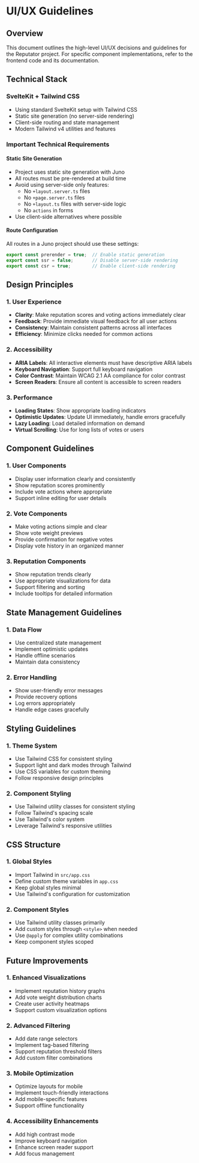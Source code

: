 # UI/UX Guidelines

## Overview

This document outlines the high-level UI/UX decisions and guidelines for the Reputator project. For specific component implementations, refer to the frontend code and its documentation.

## Technical Stack

### SvelteKit + Tailwind CSS
- Using standard SvelteKit setup with Tailwind CSS
- Static site generation (no server-side rendering)
- Client-side routing and state management
- Modern Tailwind v4 utilities and features

### Important Technical Requirements

#### Static Site Generation
- Project uses static site generation with Juno
- All routes must be pre-rendered at build time
- Avoid using server-side only features:
  - No `+layout.server.ts` files
  - No `+page.server.ts` files
  - No `+layout.ts` files with server-side logic
  - No `actions` in forms
- Use client-side alternatives where possible

#### Route Configuration
All routes in a Juno project should use these settings:
```typescript
export const prerender = true;  // Enable static generation
export const ssr = false;       // Disable server-side rendering
export const csr = true;        // Enable client-side rendering
```

## Design Principles

### 1. User Experience
- **Clarity**: Make reputation scores and voting actions immediately clear
- **Feedback**: Provide immediate visual feedback for all user actions
- **Consistency**: Maintain consistent patterns across all interfaces
- **Efficiency**: Minimize clicks needed for common actions

### 2. Accessibility
- **ARIA Labels**: All interactive elements must have descriptive ARIA labels
- **Keyboard Navigation**: Support full keyboard navigation
- **Color Contrast**: Maintain WCAG 2.1 AA compliance for color contrast
- **Screen Readers**: Ensure all content is accessible to screen readers

### 3. Performance
- **Loading States**: Show appropriate loading indicators
- **Optimistic Updates**: Update UI immediately, handle errors gracefully
- **Lazy Loading**: Load detailed information on demand
- **Virtual Scrolling**: Use for long lists of votes or users

## Component Guidelines

### 1. User Components
- Display user information clearly and consistently
- Show reputation scores prominently
- Include vote actions where appropriate
- Support inline editing for user details

### 2. Vote Components
- Make voting actions simple and clear
- Show vote weight previews
- Provide confirmation for negative votes
- Display vote history in an organized manner

### 3. Reputation Components
- Show reputation trends clearly
- Use appropriate visualizations for data
- Support filtering and sorting
- Include tooltips for detailed information

## State Management Guidelines

### 1. Data Flow
- Use centralized state management
- Implement optimistic updates
- Handle offline scenarios
- Maintain data consistency

### 2. Error Handling
- Show user-friendly error messages
- Provide recovery options
- Log errors appropriately
- Handle edge cases gracefully

## Styling Guidelines

### 1. Theme System
- Use Tailwind CSS for consistent styling
- Support light and dark modes through Tailwind
- Use CSS variables for custom theming
- Follow responsive design principles

### 2. Component Styling
- Use Tailwind utility classes for consistent styling
- Follow Tailwind's spacing scale
- Use Tailwind's color system
- Leverage Tailwind's responsive utilities

## CSS Structure

### 1. Global Styles
- Import Tailwind in `src/app.css`
- Define custom theme variables in `app.css`
- Keep global styles minimal
- Use Tailwind's configuration for customization

### 2. Component Styles
- Use Tailwind utility classes primarily
- Add custom styles through `<style>` when needed
- Use `@apply` for complex utility combinations
- Keep component styles scoped

## Future Improvements

### 1. Enhanced Visualizations
- Implement reputation history graphs
- Add vote weight distribution charts
- Create user activity heatmaps
- Support custom visualization options

### 2. Advanced Filtering
- Add date range selectors
- Implement tag-based filtering
- Support reputation threshold filters
- Add custom filter combinations

### 3. Mobile Optimization
- Optimize layouts for mobile
- Implement touch-friendly interactions
- Add mobile-specific features
- Support offline functionality

### 4. Accessibility Enhancements
- Add high contrast mode
- Improve keyboard navigation
- Enhance screen reader support
- Add focus management
